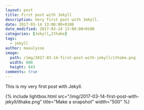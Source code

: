 ```yaml
---
layout: post
title: First post with Jekyll
description: Very first post with JeKyll.
date: 2017-03-14 13:00:00+0100
date_modified: 2017-03-14 13:00:00+0100
categories: [Jekyll,Ithake]
tags:
  - jekyll
author: maxulysse
image:
  path: /img/2017-03-14-first-post-with-jekyll/ithake.png
  width: 800
  height: 643
comments: true
---
```


This is my very first post with Jekyll.

{% include lightbox.html src="/img/2017-03-14-first-post-with-jekyll/ithake.png" title="Make a snapshot" width="500" %}
